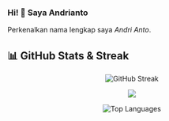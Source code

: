 ### Hi! 👋 Saya Andrianto 

Perkenalkan nama lengkap saya *Andri Anto*.

  

## 📊 GitHub Stats & Streak
<p align="center">
  <img src="https://github-readme-streak-stats.herokuapp.com/?user=andri-devoloper&theme=radical" alt="GitHub Streak" />
</p>

<p align="center">
  <a href="https://github.com/andri-devoloper">
    <img src="https://komarev.com/ghpvc/?username=andri-devoloper&color=ff0050&style=for-the-badge"/>
  </a>
</p>

<p align="center">
<img src="https://github-readme-stats.vercel.app/api/top-langs?username=andri-devoloper&layout=compact&theme=radical" alt="Top Languages" />
</p>
